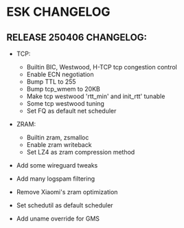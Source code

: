 # ESK CHANGELOG
## RELEASE 250406 CHANGELOG:
- TCP:
    + Builtin BIC, Westwood, H-TCP tcp congestion control
    + Enable ECN negotiation
    + Bump TTL to 255
    + Bump tcp_wmem to 20KB
    + Make tcp westwood 'rtt_min' and init_rtt' tunable
    + Some tcp westwood tuning
    + Set FQ as default net scheduler

- ZRAM:
    + Builtin zram, zsmalloc
    + Enable zram writeback
    + Set LZ4 as zram compression method

- Add some wireguard tweaks
- Add many logspam filtering
- Remove Xiaomi's zram optimization
- Set schedutil as default scheduler
- Add uname override for GMS
